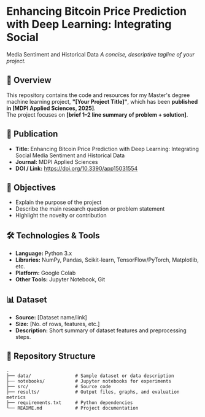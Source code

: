 # Enhancing Bitcoin Price Prediction with Deep Learning: Integrating Social
Media Sentiment and Historical Data 
_A concise, descriptive tagline of your project._

## 📄 Overview
This repository contains the code and resources for my Master's degree machine learning project, **"[Your Project Title]"**, which has been **published in [MDPI Applied Sciences, 2025]**.  
The project focuses on **[brief 1–2 line summary of problem + solution]**.

## 📰 Publication
- **Title:** Enhancing Bitcoin Price Prediction with Deep Learning: Integrating Social Media Sentiment and Historical Data
- **Journal:** MDPI Applied Sciences 
- **DOI / Link:** https://doi.org/10.3390/app15031554  

## 🎯 Objectives
- Explain the purpose of the project  
- Describe the main research question or problem statement  
- Highlight the novelty or contribution  

## 🛠️ Technologies & Tools
- **Language:** Python 3.x  
- **Libraries:** NumPy, Pandas, Scikit-learn, TensorFlow/PyTorch, Matplotlib, etc.  
- **Platform:** Google Colab  
- **Other Tools:** Jupyter Notebook, Git  

## 📊 Dataset
- **Source:** [Dataset name/link]  
- **Size:** [No. of rows, features, etc.]  
- **Description:** Short summary of dataset features and preprocessing steps.

## 📂 Repository Structure
```plaintext
.
├── data/                # Sample dataset or data description
├── notebooks/           # Jupyter notebooks for experiments
├── src/                 # Source code
├── results/             # Output files, graphs, and evaluation metrics
├── requirements.txt     # Python dependencies
└── README.md            # Project documentation
